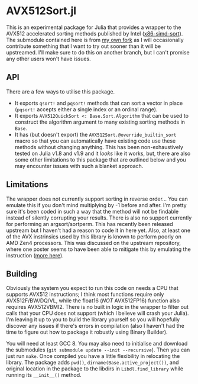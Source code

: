 # AVX512Sort.jl

This is an experimental package for Julia that provides a wrapper to the AVX512 accelerated sorting methods published by Intel ([x86-simd-sort](https://github.com/intel/x86-simd-sort)). The submodule contained here is from [my own fork](https://github.com/mosullivan93/x86-simd-sort) as I will occasionally contribute something that I want to try out sooner than it will be upstreamed. I'll make sure to do this on another branch, but I can't promise any other users won't have issues.

## API

There are a few ways to utilise this package.
- It exports `qsort!` and `pqsort!` methods that can sort a vector in place (`pqsort!` accepts either a single index or an ordinal range).
- It exports `AVX512QuickSort <: Base.Sort.Algorithm` that can be used to construct the algorithm argument to many existing sorting methods in `Base`.
- It has (but doesn't export) the `AVX512Sort.@override_builtin_sort` macro so that you can automatically have existing code use these methods without changing anything. This has been non-exhaustively tested on Julia v1.8 and v1.9 and it _looks_ like it works, but, there are also some other limitations to this package that are outlined below and you may encounter issues with such a blanket approach.

## Limitations

The wrapper does not currently support sorting in reverse order... You can emulate this if you don't mind multiplying by -1 before and after. I'm pretty sure it's been coded in such a way that the method will not be findable instead of silently corrupting your results. There is also no support currently for performing an argsort/sortperm. This has recently been released upstream but I haven't had a reason to code it in here yet. Also, at least one of the AVX instrinsics used by this library is known to perform poorly on AMD Zen4 processors. This was discussed on the upstream repository, where one poster seems to have been able to mitigate this by emulating the instruction ([more here](https://github.com/intel/x86-simd-sort/issues/6#issuecomment-1433687405)).

## Building

Obviously the system you expect to run this code on needs a CPU that supports AVX512 instructions; I think most functions require only AVX512F/BW/DQ/VL, while the float16 (_NOT_ AVX512FP16) function also requires AVX512VBMI2. There is no built in logic in the wrapper to filter out calls that your CPU does not support (which I believe will crash your Julia). I'm leaving it up to you to build the library yourself so you will hopefully discover any issues if there's errors in compilation (also I haven't had the time to figure out how to package it robustly using Binary Builder).

You will need at least GCC 8. You may also need to initialise and download the submodules (`git submodule update --init --recursive`). Then you can just run `make`. Once compiled you have a little flexibility in relocating the library. The package adds `pwd()`, `dirname(Base.active_project())`, and original location in the package to the libdirs in `Libdl.find_library` while running its `__init__()` method.
